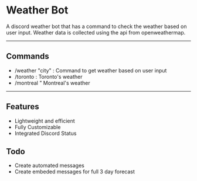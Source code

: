 # Weather Bot

A discord weather bot that has a command to check the weather based on user input. Weather data is collected using the api from openweathermap. 

---

## Commands
* /weather "city" : Command to get weather based on user input
* /toronto : Toronto's weather
* /montreal " Montreal's weather

---

## Features
* Lightweight and efficient
* Fully Customizable 
* Integrated Discord Status

## Todo
* Create automated messages 
* Create embeded messages for full 3 day forecast
